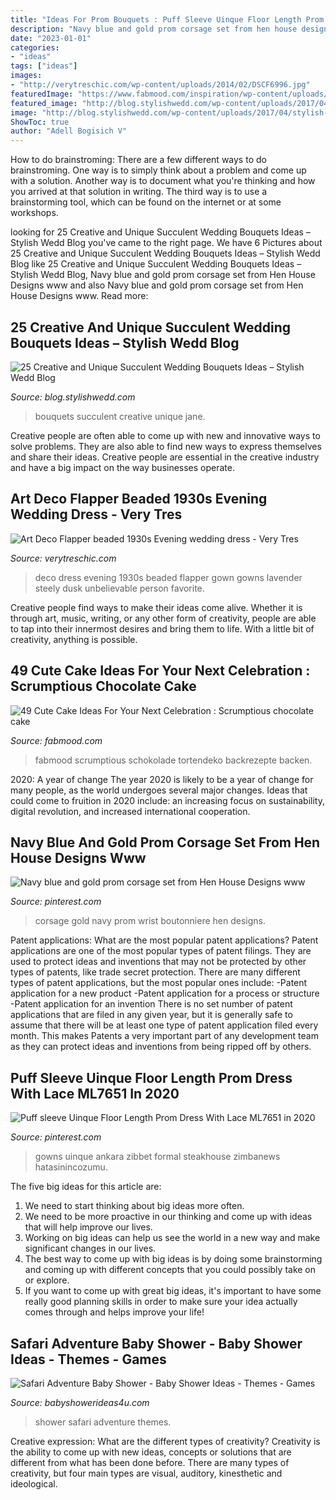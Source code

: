 ```yaml
---
title: "Ideas For Prom Bouquets : Puff Sleeve Uinque Floor Length Prom Dress With Lace Ml7651 In 2020"
description: "Navy blue and gold prom corsage set from hen house designs www"
date: "2023-01-01"
categories:
- "ideas"
tags: ["ideas"]
images:
- "http://verytreschic.com/wp-content/uploads/2014/02/DSCF6996.jpg"
featuredImage: "https://www.fabmood.com/inspiration/wp-content/uploads/2020/10/fall-wallpaper-2-370x617.jpg"
featured_image: "http://blog.stylishwedd.com/wp-content/uploads/2017/04/stylish-red-and-succulent-wedding-bouquets.jpg"
image: "http://blog.stylishwedd.com/wp-content/uploads/2017/04/stylish-red-and-succulent-wedding-bouquets.jpg"
ShowToc: true
author: "Adell Bogisich V"
---
```



How to do brainstroming:
There are a few different ways to do brainstroming. One way is to simply think about a problem and come up with a solution. Another way is to document what you're thinking and how you arrived at that solution in writing. The third way is to use a brainstorming tool, which can be found on the internet or at some workshops.

	

		
looking for 25 Creative and Unique Succulent Wedding Bouquets Ideas – Stylish Wedd Blog you've came to the right page. We have 6 Pictures about 25 Creative and Unique Succulent Wedding Bouquets Ideas – Stylish Wedd Blog like 25 Creative and Unique Succulent Wedding Bouquets Ideas – Stylish Wedd Blog, Navy blue and gold prom corsage set from Hen House Designs www and also Navy blue and gold prom corsage set from Hen House Designs www. Read more:
		
    
## 25 Creative And Unique Succulent Wedding Bouquets Ideas – Stylish Wedd Blog

<img loading=lazy src="http://blog.stylishwedd.com/wp-content/uploads/2017/04/stylish-red-and-succulent-wedding-bouquets.jpg" onerror="this.onerror=null;this.src='https://tse1.mm.bing.net/th?id=OIP.gmC76yQ5o1WBwoqkUWEH6QHaLG&amp;pid=15.1';" alt="25 Creative and Unique Succulent Wedding Bouquets Ideas – Stylish Wedd Blog">

_Source: blog.stylishwedd.com_

>bouquets succulent creative unique jane. 

	

Creative people are often able to come up with new and innovative ways to solve problems. They are also able to find new ways to express themselves and share their ideas. Creative people are essential in the creative industry and have a big impact on the way businesses operate.

    
## Art Deco Flapper Beaded 1930s Evening Wedding Dress - Very Tres

<img loading=lazy src="http://verytreschic.com/wp-content/uploads/2014/02/DSCF6996.jpg" onerror="this.onerror=null;this.src='https://tse1.mm.bing.net/th?id=OIP.ARWP_V1tPHEVJ8_JDGNPlAHaJ4&amp;pid=15.1';" alt="Art Deco Flapper beaded 1930s Evening wedding dress - Very Tres">

_Source: verytreschic.com_

>deco dress evening 1930s beaded flapper gown gowns lavender steely dusk unbelievable person favorite. 

	

Creative people find ways to make their ideas come alive. Whether it is through art, music, writing, or any other form of creativity, people are able to tap into their innermost desires and bring them to life. With a little bit of creativity, anything is possible.

    
## 49 Cute Cake Ideas For Your Next Celebration : Scrumptious Chocolate Cake

<img loading=lazy src="https://www.fabmood.com/inspiration/wp-content/uploads/2020/10/fall-wallpaper-2-370x617.jpg" onerror="this.onerror=null;this.src='https://tse4.mm.bing.net/th?id=OIP.BXDLqp9CJsvZZq2X5wsWuQAAAA&amp;pid=15.1';" alt="49 Cute Cake Ideas For Your Next Celebration : Scrumptious chocolate cake">

_Source: fabmood.com_

>fabmood scrumptious schokolade tortendeko backrezepte backen. 

	

2020: A year of change
The year 2020 is likely to be a year of change for many people, as the world undergoes several major changes. Ideas that could come to fruition in 2020 include: an increasing focus on sustainability, digital revolution, and increased international cooperation.

    
## Navy Blue And Gold Prom Corsage Set From Hen House Designs Www

<img loading=lazy src="https://i.pinimg.com/736x/17/eb/91/17eb91f64f3d68ad4462f62c136c5945.jpg" onerror="this.onerror=null;this.src='https://tse3.mm.bing.net/th?id=OIP.D7OiVz3z3rvcQ83A4Y-HvgHaJ3&amp;pid=15.1';" alt="Navy blue and gold prom corsage set from Hen House Designs www">

_Source: pinterest.com_

>corsage gold navy prom wrist boutonniere hen designs. 

	

Patent applications: What are the most popular patent applications?
Patent applications are one of the most popular types of patent filings. They are used to protect ideas and inventions that may not be protected by other types of patents, like trade secret protection. 
 There are many different types of patent applications, but the most popular ones include: 
-Patent application for a new product 
-Patent application for a process or structure 
-Patent application for an invention 
There is no set number of patent applications that are filed in any given year, but it is generally safe to assume that there will be at least one type of patent application filed every month. This makes Patents a very important part of any development team as they can protect ideas and inventions from being ripped off by others.

    
## Puff Sleeve Uinque Floor Length Prom Dress With Lace ML7651 In 2020

<img loading=lazy src="https://i.pinimg.com/736x/1e/bd/ff/1ebdffa0867645c4c64d4bb8974e9451.jpg" onerror="this.onerror=null;this.src='https://tse4.mm.bing.net/th?id=OIP.qV7a4ypoaZIQazy_a4I38QHaKx&amp;pid=15.1';" alt="Puff sleeve Uinque Floor Length Prom Dress With Lace ML7651 in 2020">

_Source: pinterest.com_

>gowns uinque ankara zibbet formal steakhouse zimbanews hatasinincozumu. 

	

The five big ideas for this article are:
1. We need to start thinking about big ideas more often. 
2. We need to be more proactive in our thinking and come up with ideas that will help improve our lives. 
3. Working on big ideas can help us see the world in a new way and make significant changes in our lives. 
4. The best way to come up with big ideas is by doing some brainstorming and coming up with different concepts that you could possibly take on or explore. 
5. If you want to come up with great big ideas, it's important to have some really good planning skills in order to make sure your idea actually comes through and helps improve your life!

    
## Safari Adventure Baby Shower - Baby Shower Ideas - Themes - Games

<img loading=lazy src="https://babyshowerideas4u.com/wp-content/uploads/2017/04/Safari-Adventure-Baby-Shower-Guest-Centerpiece-600x762.jpg" onerror="this.onerror=null;this.src='https://tse4.mm.bing.net/th?id=OIP.3oBekOa8bc4hsjDDqGd7xQHaJZ&amp;pid=15.1';" alt="Safari Adventure Baby Shower - Baby Shower Ideas - Themes - Games">

_Source: babyshowerideas4u.com_

>shower safari adventure themes. 

	

Creative expression: What are the different types of creativity?
Creativity is the ability to come up with new ideas, concepts or solutions that are different from what has been done before. There are many types of creativity, but four main types are visual, auditory, kinesthetic and ideological.

